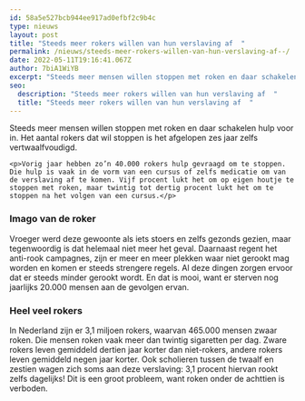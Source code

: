 ```yaml
---
id: 58a5e527bcb944ee917ad0efbf2c9b4c
type: nieuws
layout: post
title: "Steeds meer rokers willen van hun verslaving af  "
permalink: /nieuws/steeds-meer-rokers-willen-van-hun-verslaving-af--/
date: 2022-05-11T19:16:41.067Z
author: 7biA1WiYB
excerpt: "Steeds meer mensen willen stoppen met roken en daar schakelen hulp voor in. Het aantal rokers dat wil stoppen is het afgelopen zes jaar zelfs vertwaalfvoudigd.   "
seo:
  description: "Steeds meer rokers willen van hun verslaving af  "
  title: "Steeds meer rokers willen van hun verslaving af  "
---
```

Steeds meer mensen willen stoppen met roken en daar schakelen hulp voor in. Het aantal rokers dat wil stoppen is het afgelopen zes jaar zelfs vertwaalfvoudigd.   

    <p>Vorig jaar hebben zo’n 40.000 rokers hulp gevraagd om te stoppen. Die hulp is vaak in de vorm van een cursus of zelfs medicatie om van de verslaving af te komen. Vijf procent lukt het om op eigen houtje te stoppen met roken, maar twintig tot dertig procent lukt het om te stoppen na het volgen van een cursus.</p>
<h3>Imago van de roker</h3>
<p>Vroeger werd deze gewoonte als iets stoers en zelfs gezonds gezien, maar tegenwoordig is dat helemaal niet meer het geval. Daarnaast regent het anti-rook campagnes, zijn er meer en meer plekken waar niet gerookt mag worden en komen er steeds strengere regels. Al deze dingen zorgen ervoor dat er steeds minder gerookt wordt. En dat is mooi, want er sterven nog jaarlijks 20.000 mensen aan de gevolgen ervan.</p>
<h3>Heel veel rokers</h3>
<p>In Nederland zijn er 3,1 miljoen rokers, waarvan 465.000 mensen zwaar roken. Die mensen roken vaak meer dan twintig sigaretten per dag. Zware rokers leven gemiddeld dertien jaar korter dan niet-rokers, andere rokers leven gemiddeld negen jaar korter. Ook scholieren tussen de twaalf en zestien wagen zich soms aan deze verslaving: 3,1 procent hiervan rookt zelfs dagelijks! Dit is een groot probleem, want roken onder de achttien is verboden.</p>  

